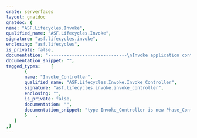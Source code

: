 ```yaml
---
crate: serverfaces
layout: gnatdoc
gnatdoc: {
name: "ASF.Lifecycles.Invoke",
qualified_name: "ASF.Lifecycles.Invoke",
signature: "asf.lifecycles.invoke",
enclosing: "asf.lifecycles",
is_private: false,
documentation: "------------------------------\nInvoke application controller\n------------------------------",
documentation_snippet: "",
tagged_types:    [
       {
       name: "Invoke_Controller",
       qualified_name: "ASF.Lifecycles.Invoke.Invoke_Controller",
       signature: "asf.lifecycles.invoke.invoke_controller",
       enclosing: "",
       is_private: false,
       documentation: "",
       documentation_snippet: "type Invoke_Controller is new Phase_Controller with null record;",
       }   ,
   ]
,}
---
```

